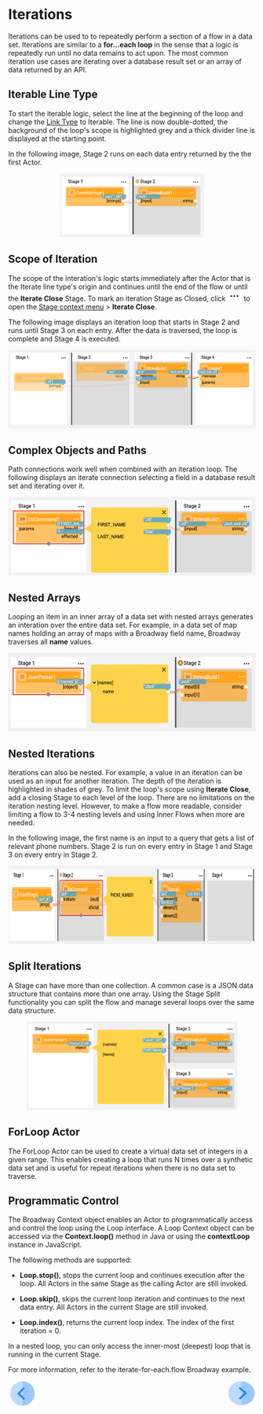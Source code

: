 # Iterations
Iterations can be used to to repeatedly perform a section of a flow in a  data set. Iterations are similar to a **for...each loop** in the sense that a logic is repeatedly run until no data remains to act upon.
The most common iteration use cases are iterating over a database result set or an array of data returned by an API.


## Iterable Line Type

To start the iterable logic, select the line at the beginning of the loop and change the [Link Type](20_broadway_flow_linking_actors.md#link-object-properties) to Iterable. The line is now double-dotted, the background of the loop's scope is highlighted grey and a thick divider line is displayed at the starting point.

In the following image, Stage 2 runs on each data entry returned by the the first Actor.

<div align="center"><img src="images/iterate_simple.png" height="130px"/></div>


## Scope of Iteration

The scope of the interation's logic starts immediately after the Actor that is the Iterate line type's origin and continues until the end of the flow or until the **Iterate Close** Stage. To mark an iteration Stage as Closed, click ![image](images/99_19_dots.PNG) to open the [Stage context menu](18_broadway_flow_window.md#stage-context-menu) >  **Iterate Close**.

The following image displays an iteration loop that starts in Stage 2 and runs until Stage 3 on each entry. After the data is traversed, the loop is complete and Stage 4 is executed.

<div align="center"><img src="images/iterate_scope.png" height="160px"/></div>


## Complex Objects and Paths

Path connections work well when combined with an iteration loop. The following displays an iterate connection selecting a field in a database result set and iterating over it.

<div align="center"><img src="images/iterate_path.png" height="160px"/></div>



## Nested Arrays

Looping an item in an inner array of a data set with nested arrays generates an interation over the entire data set. For example, in a data set of map names holding an array of maps with a Broadway field name, Broadway traverses all **name** values.

<div align="center"><img src="images/iterate_nested_array.png" height="160px"/></div>


## Nested Iterations

Iterations can also be nested. For example, a value in an iteration can be used as an input for another iteration. The depth of the iteration is highlighted in shades of grey. To limit the loop's scope using **Iterate Close**, add a closing Stage to each level of the loop.
There are no limitations on the iteration nesting level. However, to make a flow more readable, consider limiting a flow to 3-4 nesting levels and using Inner Flows when more are needed.


In the following image, the first name is an input to a query that gets a list of relevant phone numbers. Stage 2 is run on every entry in Stage 1 and Stage 3 on every entry in Stage 2.

<div align="center"><img src="images/iterate_nested_iterations.png" height="160px"/></div>



## Split Iterations

A Stage can have more than one collection. A common case is a JSON data structure that contains more than one array.
Using the Stage Split functionality you can split the flow and manage several loops over the same data structure.

<div align="center"><img src="images/iterate_split.png" height="180px"/></div>

## ForLoop Actor

The ForLoop Actor can be used to create a virtual data set of integers in a given range. This enables creating a loop that runs N times over a synthetic data set and is useful for repeat iterations when there is no data set to traverse.


## Programmatic Control

The Broadway Context object enables an Actor to programmatically access and control the loop using the Loop interface.
A Loop Context object can be accessed via the **Context.loop()** method in Java or using the **contextLoop** instance in JavaScript.

The following methods are supported:
* **Loop.stop()**, stops the current loop and continues execution after the loop. All Actors in the same Stage as the calling Actor are still invoked.

* **Loop.skip()**, skips the current loop iteration and continues to the next data entry. All Actors in the current Stage are still invoked.

* **Loop.index()**, returns the current loop index. The index of the first iteration = 0.

In a nested loop, you can only access the inner-most (deepest) loop that is running in the current Stage.

For more information, refer to the iterate-for-each.flow Broadway example.

[![Previous](/articles/images/Previous.png)](20_broadway_flow_linking_actors.md)[<img align="right" width="60" height="54" src="/articles/images/Next.png">](25_broadway_flow_window_run_and_debug_flow.md)
